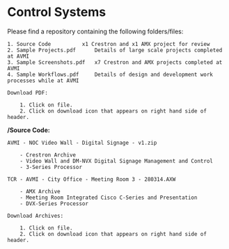 <h1>Control Systems</h1>

Please find a repository containing the following folders/files:

	1. Source Code			x1 Crestron and x1 AMX project for review
	2. Sample Projects.pdf		Details of large scale projects completed at AVMI 
	3. Sample Screenshots.pdf	x7 Crestron and AMX projects completed at AVMI
	4. Sample Workflows.pdf		Details of design and development work processes while at AVMI

	Download PDF:

		1. Click on file.
		2. Click on download icon that appears on right hand side of header.

**/Source Code:**

	AVMI - NOC Video Wall - Digital Signage - v1.zip

		- Crestron Archive
		- Video Wall and DM-NVX Digital Signage Management and Control
		- 3-Series Processor

	TCR - AVMI - City Office - Meeting Room 3 - 280314.AXW

		- AMX Archive
		- Meeting Room Integrated Cisco C-Series and Presentation
		- DVX-Series Processor

	Download Archives:

		1. Click on file.
		2. Click on download icon that appears on right hand side of header.